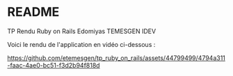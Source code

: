 # README

TP Rendu Ruby on Rails Edomiyas TEMESGEN IDEV

Voici le rendu de l'application en vidéo ci-dessous :

https://github.com/etemesgen/tp_ruby_on_rails/assets/44799499/4794a311-faac-4ae0-bc51-f3d2b94f818d

